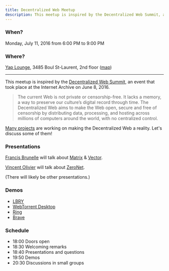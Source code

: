 ```yaml
---
title: Decentralized Web Meetup
description: This meetup is inspired by the Decentralized Web Summit, an event that took place at the Internet Archive on June 8, 2016.
---
```


### When?
Monday, July 11, 2016 from 6:00 PM to 9:00 PM

### Where?
[Yap Lounge](http://yaplounge.com/event-space/), 3485 Boul St-Laurent, 2nd floor ([map](https://goo.gl/maps/qKyFxYGWDYu))

------

This meetup is inspired by the [Decentralized Web Summit](http://www.decentralizedweb.net/), an event that took place at the Internet Archive on June 8, 2016.

> The current Web is not private or censorship-free. It lacks a memory, a way to preserve our culture’s digital record through time. The Decentralized Web aims to make the Web open, secure and free of censorship by distributing data, processing, and hosting across millions of computers around the world, with no centralized control.

[Many projects](http://www.decentralizedweb.net/learn-more/#science-fair) are working on making the Decentralized Web a reality. Let's discuss some of them!

### Presentations

[Francis Brunelle](https://frabrunelle.com/) will talk about [Matrix](http://matrix.org/) & [Vector](https://vector.im/).

[Vincent Olivier](https://github.com/up4) will talk about [ZeroNet](https://zeronet.io/).

(There will likely be other presentations.)

### Demos

* [LBRY](https://lbry.io/)
* [WebTorrent Desktop](https://webtorrent.io/desktop)
* [Ring](https://ring.cx/)
* [Brave](https://www.brave.com/)

### Schedule

* 18:00 Doors open
* 18:30 Welcoming remarks
* 18:40 Presentations and questions
* 19:50 Demos
* 20:30 Discussions in small groups  
